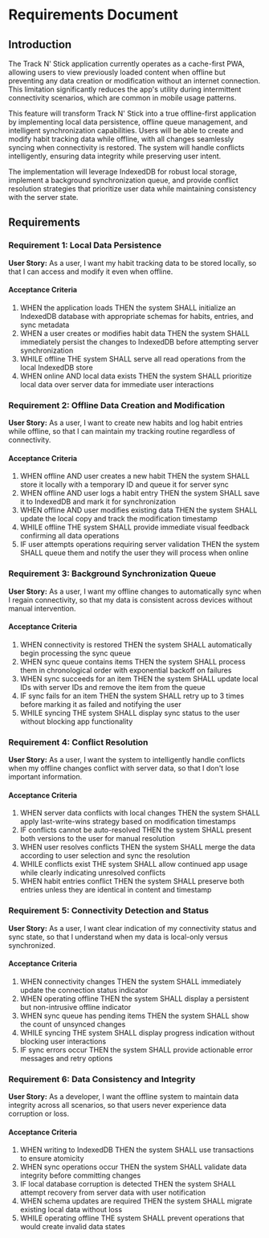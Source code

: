 # Requirements Document

## Introduction

The Track N' Stick application currently operates as a cache-first PWA, allowing
users to view previously loaded content when offline but preventing any data
creation or modification without an internet connection. This limitation
significantly reduces the app's utility during intermittent connectivity
scenarios, which are common in mobile usage patterns.

This feature will transform Track N' Stick into a true offline-first application
by implementing local data persistence, offline queue management, and
intelligent synchronization capabilities. Users will be able to create and
modify habit tracking data while offline, with all changes seamlessly syncing
when connectivity is restored. The system will handle conflicts intelligently,
ensuring data integrity while preserving user intent.

The implementation will leverage IndexedDB for robust local storage, implement a
background synchronization queue, and provide conflict resolution strategies
that prioritize user data while maintaining consistency with the server state.

## Requirements

### Requirement 1: Local Data Persistence

**User Story:** As a user, I want my habit tracking data to be stored locally,
so that I can access and modify it even when offline.

#### Acceptance Criteria

1. WHEN the application loads THEN the system SHALL initialize an IndexedDB
   database with appropriate schemas for habits, entries, and sync metadata
2. WHEN a user creates or modifies habit data THEN the system SHALL immediately
   persist the changes to IndexedDB before attempting server synchronization
3. WHILE offline THE system SHALL serve all read operations from the local
   IndexedDB store
4. WHEN online AND local data exists THEN the system SHALL prioritize local data
   over server data for immediate user interactions

### Requirement 2: Offline Data Creation and Modification

**User Story:** As a user, I want to create new habits and log habit entries
while offline, so that I can maintain my tracking routine regardless of
connectivity.

#### Acceptance Criteria

1. WHEN offline AND user creates a new habit THEN the system SHALL store it
   locally with a temporary ID and queue it for server sync
2. WHEN offline AND user logs a habit entry THEN the system SHALL save it to
   IndexedDB and mark it for synchronization
3. WHEN offline AND user modifies existing data THEN the system SHALL update the
   local copy and track the modification timestamp
4. WHILE offline THE system SHALL provide immediate visual feedback confirming
   all data operations
5. IF user attempts operations requiring server validation THEN the system SHALL
   queue them and notify the user they will process when online

### Requirement 3: Background Synchronization Queue

**User Story:** As a user, I want my offline changes to automatically sync when
I regain connectivity, so that my data is consistent across devices without
manual intervention.

#### Acceptance Criteria

1. WHEN connectivity is restored THEN the system SHALL automatically begin
   processing the sync queue
2. WHEN sync queue contains items THEN the system SHALL process them in
   chronological order with exponential backoff on failures
3. WHEN sync succeeds for an item THEN the system SHALL update local IDs with
   server IDs and remove the item from the queue
4. IF sync fails for an item THEN the system SHALL retry up to 3 times before
   marking it as failed and notifying the user
5. WHILE syncing THE system SHALL display sync status to the user without
   blocking app functionality

### Requirement 4: Conflict Resolution

**User Story:** As a user, I want the system to intelligently handle conflicts
when my offline changes conflict with server data, so that I don't lose
important information.

#### Acceptance Criteria

1. WHEN server data conflicts with local changes THEN the system SHALL apply
   last-write-wins strategy based on modification timestamps
2. IF conflicts cannot be auto-resolved THEN the system SHALL present both
   versions to the user for manual resolution
3. WHEN user resolves conflicts THEN the system SHALL merge the data according
   to user selection and sync the resolution
4. WHILE conflicts exist THE system SHALL allow continued app usage while
   clearly indicating unresolved conflicts
5. WHEN habit entries conflict THEN the system SHALL preserve both entries
   unless they are identical in content and timestamp

### Requirement 5: Connectivity Detection and Status

**User Story:** As a user, I want clear indication of my connectivity status and
sync state, so that I understand when my data is local-only versus synchronized.

#### Acceptance Criteria

1. WHEN connectivity changes THEN the system SHALL immediately update the
   connection status indicator
2. WHEN operating offline THEN the system SHALL display a persistent but
   non-intrusive offline indicator
3. WHEN sync queue has pending items THEN the system SHALL show the count of
   unsynced changes
4. WHILE syncing THE system SHALL display progress indication without blocking
   user interactions
5. IF sync errors occur THEN the system SHALL provide actionable error messages
   and retry options

### Requirement 6: Data Consistency and Integrity

**User Story:** As a developer, I want the offline system to maintain data
integrity across all scenarios, so that users never experience data corruption
or loss.

#### Acceptance Criteria

1. WHEN writing to IndexedDB THEN the system SHALL use transactions to ensure
   atomicity
2. WHEN sync operations occur THEN the system SHALL validate data integrity
   before committing changes
3. IF local database corruption is detected THEN the system SHALL attempt
   recovery from server data with user notification
4. WHEN schema updates are required THEN the system SHALL migrate existing local
   data without loss
5. WHILE operating offline THE system SHALL prevent operations that would create
   invalid data states
